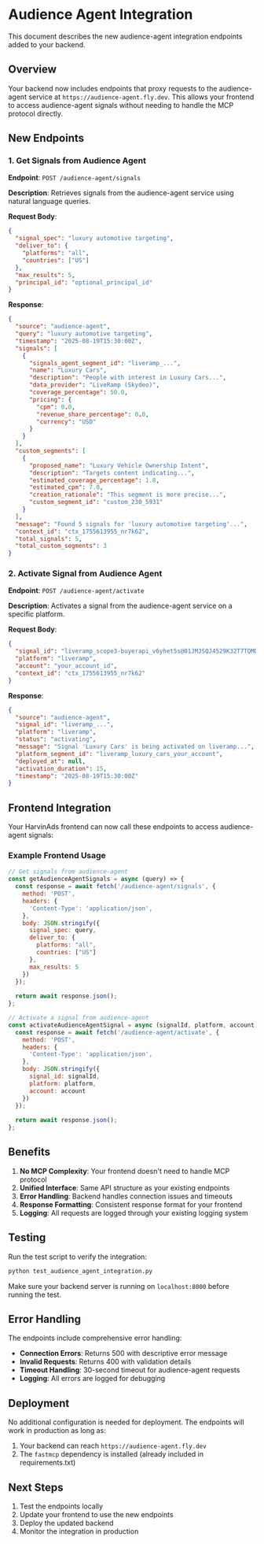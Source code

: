 # Audience Agent Integration

This document describes the new audience-agent integration endpoints added to your backend.

## Overview

Your backend now includes endpoints that proxy requests to the audience-agent service at `https://audience-agent.fly.dev`. This allows your frontend to access audience-agent signals without needing to handle the MCP protocol directly.

## New Endpoints

### 1. Get Signals from Audience Agent

**Endpoint**: `POST /audience-agent/signals`

**Description**: Retrieves signals from the audience-agent service using natural language queries.

**Request Body**:
```json
{
  "signal_spec": "luxury automotive targeting",
  "deliver_to": {
    "platforms": "all",
    "countries": ["US"]
  },
  "max_results": 5,
  "principal_id": "optional_principal_id"
}
```

**Response**:
```json
{
  "source": "audience-agent",
  "query": "luxury automotive targeting",
  "timestamp": "2025-08-19T15:30:00Z",
  "signals": [
    {
      "signals_agent_segment_id": "liveramp_...",
      "name": "Luxury Cars",
      "description": "People with interest in Luxury Cars...",
      "data_provider": "LiveRamp (Skydeo)",
      "coverage_percentage": 50.0,
      "pricing": {
        "cpm": 0.0,
        "revenue_share_percentage": 0.0,
        "currency": "USD"
      }
    }
  ],
  "custom_segments": [
    {
      "proposed_name": "Luxury Vehicle Ownership Intent",
      "description": "Targets content indicating...",
      "estimated_coverage_percentage": 1.8,
      "estimated_cpm": 7.0,
      "creation_rationale": "This segment is more precise...",
      "custom_segment_id": "custom_230_5931"
    }
  ],
  "message": "Found 5 signals for 'luxury automotive targeting'...",
  "context_id": "ctx_1755613955_nr7k62",
  "total_signals": 5,
  "total_custom_segments": 3
}
```

### 2. Activate Signal from Audience Agent

**Endpoint**: `POST /audience-agent/activate`

**Description**: Activates a signal from the audience-agent service on a specific platform.

**Request Body**:
```json
{
  "signal_id": "liveramp_scope3-buyerapi_v6yhet5s@01JMJSQJ4529K32T7TQMD1600R.v2.serviceaccounts.liveramp.com_1012272561",
  "platform": "liveramp",
  "account": "your_account_id",
  "context_id": "ctx_1755613955_nr7k62"
}
```

**Response**:
```json
{
  "source": "audience-agent",
  "signal_id": "liveramp_...",
  "platform": "liveramp",
  "status": "activating",
  "message": "Signal 'Luxury Cars' is being activated on liveramp...",
  "platform_segment_id": "liveramp_luxury_cars_your_account",
  "deployed_at": null,
  "activation_duration": 15,
  "timestamp": "2025-08-19T15:30:00Z"
}
```

## Frontend Integration

Your HarvinAds frontend can now call these endpoints to access audience-agent signals:

### Example Frontend Usage

```javascript
// Get signals from audience-agent
const getAudienceAgentSignals = async (query) => {
  const response = await fetch('/audience-agent/signals', {
    method: 'POST',
    headers: {
      'Content-Type': 'application/json',
    },
    body: JSON.stringify({
      signal_spec: query,
      deliver_to: {
        platforms: "all",
        countries: ["US"]
      },
      max_results: 5
    })
  });
  
  return await response.json();
};

// Activate a signal from audience-agent
const activateAudienceAgentSignal = async (signalId, platform, account) => {
  const response = await fetch('/audience-agent/activate', {
    method: 'POST',
    headers: {
      'Content-Type': 'application/json',
    },
    body: JSON.stringify({
      signal_id: signalId,
      platform: platform,
      account: account
    })
  });
  
  return await response.json();
};
```

## Benefits

1. **No MCP Complexity**: Your frontend doesn't need to handle MCP protocol
2. **Unified Interface**: Same API structure as your existing endpoints
3. **Error Handling**: Backend handles connection issues and timeouts
4. **Response Formatting**: Consistent response format for your frontend
5. **Logging**: All requests are logged through your existing logging system

## Testing

Run the test script to verify the integration:

```bash
python test_audience_agent_integration.py
```

Make sure your backend server is running on `localhost:8000` before running the test.

## Error Handling

The endpoints include comprehensive error handling:

- **Connection Errors**: Returns 500 with descriptive error message
- **Invalid Requests**: Returns 400 with validation details
- **Timeout Handling**: 30-second timeout for audience-agent requests
- **Logging**: All errors are logged for debugging

## Deployment

No additional configuration is needed for deployment. The endpoints will work in production as long as:

1. Your backend can reach `https://audience-agent.fly.dev`
2. The `fastmcp` dependency is installed (already included in requirements.txt)

## Next Steps

1. Test the endpoints locally
2. Update your frontend to use the new endpoints
3. Deploy the updated backend
4. Monitor the integration in production
